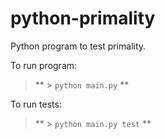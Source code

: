 # python-primality
Python program to test primality.

To run program:
 > ** > `python main.py` **

To run tests:
 > ** > `python main.py test` **
